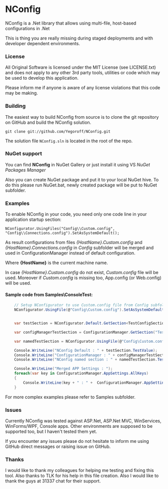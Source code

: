 NConfig
=======
NConfig is a .Net library that allows using multi-file, host-based configurations in .Net

This is thing you are really missing during staged deployments and with developer dependent environments.

### License
All Original Software is licensed under the MIT License (see LICENSE.txt) and does not apply to any other 3rd party tools, utilities or code which may be used to develop this application.

Please inform me if anyone is aware of any license violations that this code may be making.

### Building
The easiest way to build NConfig from source is to clone the git repository on GitHub and build the NConfig solution.

`git clone git://github.com/Yegoroff/NConfig.git`

The solution file `NConfig.sln` is located in the root of the repo.

### NuGet support
You can find **NConfig** in NuGet Gallery or just install it using VS *NuGet Packages Manager*

Also you can create NuGet package and put it to your local NuGet hive.
To do this please run NuGet.bat, newly created package will be put to NuGet subfolder.

### Examples
To enable NConfig in your code, you need only one code line in your application startup section:

`NConfigurator.UsingFiles("Config\\Custom.config", "Config\\Connections.config").SetAsSystemDefault();`

As result configurations from files *{HostName}.Custom.config* and *{HostName}.Connections.config* in *Config* subfolder will be merged and used in ConfigurationManager instead of default configuration.

Where **{HostName}** is the current machine name.

In case *{HostName}.Custom.config* do not exist, *Custom.config* file will be used. Moreover if *Custom.config* is missing too, App.config (or Web.config) will be used.

#### Sample code from Samples\ConsoleTest:
```csharp
	// Setup NConfigurator to use Custom.config file from Config subfolder.
	NConfigurator.UsingFile(@"Config\Custom.config").SetAsSystemDefault();


	var testSection = NConfigurator.Default.GetSection<TestConfigSection>();

	var configManagerTestSection = ConfigurationManager.GetSection("TestConfigSection") as TestConfigSection;

	var namedTestSection = NConfigurator.UsingFile(@"Config\Custom.config").GetSection<TestConfigSection>("NamedSection");

	Console.WriteLine("NConfig Default : " + testSection.TestValue);
	Console.WriteLine("ConfigurationManager : " + configManagerTestSection.TestValue);
	Console.WriteLine("NConfig named section : " + namedTestSection.TestValue);

	Console.WriteLine("Merged APP Settings : ");
	foreach(var key in ConfigurationManager.AppSettings.AllKeys)
	{
		Console.WriteLine(key + " : " +  ConfigurationManager.AppSettings[key]);
	}
```

For more complex examples please refer to Samples subfolder.

### Issues
Currently NConfig was tested against ASP.Net, ASP.Net MVC, WinServices, WinForms/WPF, Console apps.
Other environments are supposed to be supported too, but I haven't tested them yet.

If you encounter any issues please do not hesitate to inform me using GitHub direct messages or raising issue on GitHub.

### Thanks
I would like to thank my colleagues for helping me testing and fixing this tool. Also thanks to TLK for his help in this file creation.
Also I would like to thank the guys at 31337 chat for their support.
